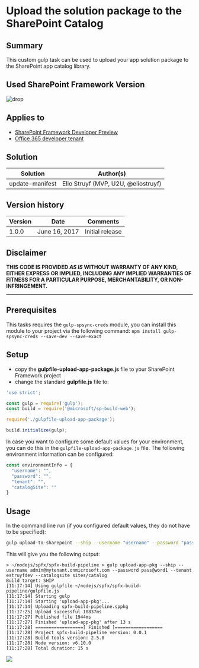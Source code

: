# Upload the solution package to the SharePoint Catalog

## Summary

This custom gulp task can be used to upload your app solution package to the SharePoint app catalog library.

## Used SharePoint Framework Version 
![drop](https://img.shields.io/badge/drop-1.1.1-green.svg)

## Applies to

* [SharePoint Framework Developer Preview](http://dev.office.com/sharepoint/docs/spfx/sharepoint-framework-overview)
* [Office 365 developer tenant](http://dev.office.com/sharepoint/docs/spfx/set-up-your-developer-tenant)

## Solution

Solution|Author(s)
--------|---------
update-manifest|Elio Struyf (MVP, U2U, @eliostruyf)

## Version history

Version|Date|Comments
-------|----|--------
1.0.0|June 16, 2017|Initial release

## Disclaimer
**THIS CODE IS PROVIDED *AS IS* WITHOUT WARRANTY OF ANY KIND, EITHER EXPRESS OR IMPLIED, INCLUDING ANY IMPLIED WARRANTIES OF FITNESS FOR A PARTICULAR PURPOSE, MERCHANTABILITY, OR NON-INFRINGEMENT.**

---

## Prerequisites

This tasks requires the `gulp-spsync-creds` module, you can install this module to your project via the following command: `npm install gulp-spsync-creds --save-dev --save-exact`

## Setup

* copy the **gulpfile-upload-app-package.js** file to your SharePoint Framework project
* change the standard **gulpfile.js** file to:

```js
'use strict';

const gulp = require('gulp');
const build = require('@microsoft/sp-build-web');

require('./gulpfile-upload-app-package');

build.initialize(gulp);
```

In case you want to configure some default values for your environment, you can do this in the `gulpfile-upload-app-package.js` file. The following environment information can be configured:

```javascript
const environmentInfo = {
  "username": "",
  "password": "",
  "tenant": "",
  "catalogSite": ""
}
```

## Usage

In the command line run (if you configured default values, they do not have to be specified):

```sh
gulp upload-to-sharepoint --ship --username "username" --password "password" --tenant "tenant-name-only" --cataogsite "sites/catalog"
```

This will give you the following output:

```text
> ~/nodejs/spfx/spfx-build-pipeline > gulp upload-app-pkg --ship --username admin@mytenant.onmicrosoft.com --password pass@word1 --tenant estruyfdev --catalogsite sites/catalog
Build target: SHIP
[11:17:14] Using gulpfile ~/nodejs/spfx/spfx-build-pipeline/gulpfile.js
[11:17:14] Starting gulp
[11:17:14] Starting 'upload-app-pkg'...
[11:17:14] Uploading spfx-build-pipeline.sppkg
[11:17:25] Upload successful 10837ms
[11:17:27] Published file 1944ms
[11:17:27] Finished 'upload-app-pkg' after 13 s
[11:17:28] ==================[ Finished ]==================
[11:17:28] Project spfx-build-pipeline version: 0.0.1
[11:17:28] Build tools version: 2.5.0
[11:17:28] Node version: v6.10.0
[11:17:28] Total duration: 15 s
```

<img src="https://telemetry.sharepointpnp.com/sp-dev-build-extensions/gulp-tasks/upload-to-sharepoint" />